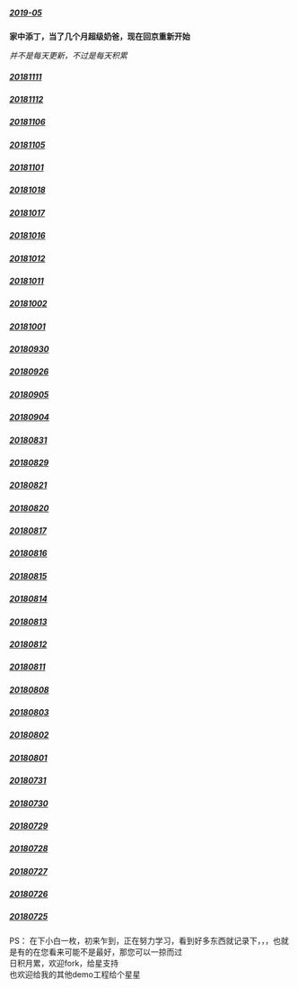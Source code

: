

##### [2019-05](https://github.com/starainDou/DDYDayly/blob/master/2019/201905.md)

**家中添丁，当了几个月超级奶爸，现在回京重新开始**

*并不是每天更新，不过是每天积累*

##### [20181111](https://github.com/starainDou/DDYDayly/blob/master/2018/201810/20181111.md)

##### [20181112](https://github.com/starainDou/DDYDayly/blob/master/2018/201810/20181112.md)

##### [20181106](https://github.com/starainDou/DDYDayly/blob/master/2018/201810/20181106.md)

##### [20181105](https://github.com/starainDou/DDYDayly/blob/master/2018/201810/20181105.md)

##### [20181101](https://github.com/starainDou/DDYDayly/blob/master/2018/201810/20181101.md)

##### [20181018](https://github.com/starainDou/DDYDayly/blob/master/2018/201810/20181018.md)

##### [20181017](https://github.com/starainDou/DDYDayly/blob/master/2018/201810/20181017.md)

##### [20181016](https://github.com/starainDou/DDYDayly/blob/master/2018/201810/20181016.md)

##### [20181012](https://github.com/starainDou/DDYDayly/blob/master/2018/201810/20181012.md)

##### [20181011](https://github.com/starainDou/DDYDayly/blob/master/2018/201810/20181011.md)

##### [20181002](https://github.com/starainDou/DDYDayly/blob/master/2018/201810/20181002.md)

##### [20181001](https://github.com/starainDou/DDYDayly/blob/master/2018/201810/20181001.md)

##### [20180930](https://github.com/starainDou/DDYDayly/blob/master/2018/201809/20180930.md)

##### [20180926](https://github.com/starainDou/DDYDayly/blob/master/2018/201809/20180926.md)

##### [20180905](https://github.com/starainDou/DDYDayly/blob/master/2018/201809/20180905.md)

##### [20180904](https://github.com/starainDou/DDYDayly/blob/master/2018/201809/20180904.md)

##### [20180831](https://github.com/starainDou/DDYDayly/blob/master/2018/201808/20180831.md)

##### [20180829](https://github.com/starainDou/DDYDayly/blob/master/2018/201808/20180829.md)

##### [20180821](https://github.com/starainDou/DDYDayly/blob/master/2018/201808/20180821.md)

##### [20180820](https://github.com/starainDou/DDYDayly/blob/master/2018/201808/20180820.md)

##### [20180817](https://github.com/starainDou/DDYDayly/blob/master/2018/201808/20180817.md)

##### [20180816](https://github.com/starainDou/DDYDayly/blob/master/2018/201808/20180816.md)

##### [20180815](https://github.com/starainDou/DDYDayly/blob/master/2018/201808/20180815.md)

##### [20180814](https://github.com/starainDou/DDYDayly/blob/master/2018/201808/20180814.md)

##### [20180813](https://github.com/starainDou/DDYDayly/blob/master/2018/201808/20180813.md)

##### [20180812](https://github.com/starainDou/DDYDayly/blob/master/2018/201808/20180812.md)

##### [20180811](https://github.com/starainDou/DDYDayly/blob/master/2018/201808/20180811.md)

##### [20180808](https://github.com/starainDou/DDYDayly/blob/master/2018/201808/20180808.md)

##### [20180803](https://github.com/starainDou/DDYDayly/blob/master/2018/201808/20180803.md)

##### [20180802](https://github.com/starainDou/DDYDayly/blob/master/2018/201808/20180802.md)

##### [20180801](https://github.com/starainDou/DDYDayly/blob/master/2018/201808/20180801.md)

##### [20180731](https://github.com/starainDou/DDYDayly/blob/master/2018/201807/20180731.md)

##### [20180730](https://github.com/starainDou/DDYDayly/blob/master/2018/201807/20180730.md)

##### [20180729](https://github.com/starainDou/DDYDayly/blob/master/2018/201807/20180729.md)

##### [20180728](https://github.com/starainDou/DDYDayly/blob/master/2018/201807/20180728.md)

##### [20180727](https://github.com/starainDou/DDYDayly/blob/master/2018/201807/20180727.md)

##### [20180726](https://github.com/starainDou/DDYDayly/blob/master/2018/201807/20180726.md)

##### [20180725](https://github.com/starainDou/DDYDayly/blob/master/2018/201807/20180725.md)

PS：
在下小白一枚，初来乍到，正在努力学习，看到好多东西就记录下，，，也就是有的在您看来可能不是最好，那您可以一掠而过
<br>日积月累，欢迎fork，给星支持
<br>也欢迎给我的其他demo工程给个星星
